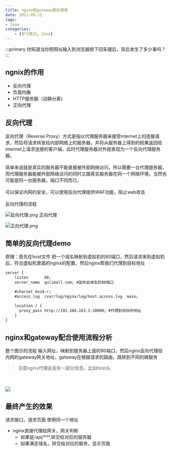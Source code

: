 ```yaml
---
title: nginx和gateway配合使用
date: 2021-09-21
tags: 
- Java
categories:
    - [学习笔记, Java]
---
```

:::primary
你知道当你把网址输入到浏览器按下回车键后，背后发生了多少事吗？
:::
<!-- more -->

## ngnix的作用
- 反向代理
- 负载均衡
- HTTP服务器（动静分离）
- 正向代理

## 反向代理
反向代理（Reverse Proxy）方式是指以代理服务器来接受internet上的连接请求，然后将请求转发给内部网络上的服务器，并将从服务器上得到的结果返回给internet上请求连接的客户端，此时代理服务器对外就表现为一个反向代理服务器。
<br><br>
简单来说就是真实的服务器不能直接被外部网络访问，所以需要一台代理服务器，而代理服务器能被外部网络访问的同时又跟真实服务器在同一个网络环境，当然也可能是同一台服务器，端口不同而已。<br><br>
可以保证内网的安全，可以使用反向代理提供WAF功能，阻止web攻击<br><br>
反向代理的流程

![反向代理.png](/blog/img/backend/反向代理.png)
正向代理

![正向代理.png](/blog/img/backend/正向代理.png)

## 简单的反向代理demo
原理：首先在host文件 把一个域名映射到虚拟机的80端口，然后请求来到虚拟机后，符合虚拟机里面的nginx的配置，然后nginx帮我们代理到目标地址


```xml
server {
    listen       80;
    server_name  gulimall.com; #监听此域名的80端口

    #charset koi8-r;
    #access_log  /var/log/nginx/log/host.access.log  main;

    location / {
      proxy_pass http://192.168.163.1:10000; #代理到目标的地址
    }
}
```
## nginx和gateway配合使用流程分析
整个图示的流程
输入网址，映射到服务器上面的80端口，然后nginx反向代理给内网的gateway网关地址，gateway在根据请求的路由，跳转到不同的微服务
>注意nginx代理会丢失一部分信息，比如host头

<br><br>
![](/blog/img/backend/nginx.png)

## 最终产生的效果
请求接口，请求页面 使用同一个地址

- nginx直接代理给网关，网关判断
    - 如果是/api/***,转交给对应的服务器
    - 如果满足域名，转交给对应的服务，显示页面
